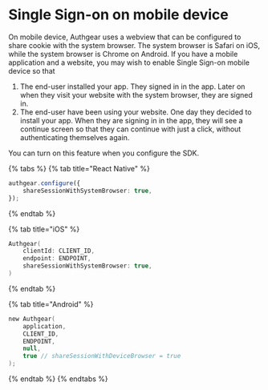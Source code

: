# Single Sign-on on mobile device

On mobile device, Authgear uses a webview that can be configured to share cookie with the system browser. The system browser is Safari on iOS, while the system browser is Chrome on Android. If you have a mobile application and a website, you may wish to enable Single Sign-on mobile device so that

1. The end-user installed your app. They signed in in the app. Later on when they visit your website with the system browser, they are signed in.
2. The end-user have been using your website. One day they decided to install your app. When they are signing in in the app, they will see a continue screen so that they can continue with just a click, without authenticating themselves again.

You can turn on this feature when you configure the SDK.

{% tabs %}
{% tab title="React Native" %}
```typescript
authgear.configure({
    shareSessionWithSystemBrowser: true,
});
```
{% endtab %}

{% tab title="iOS" %}
```swift
Authgear(
    clientId: CLIENT_ID,
    endpoint: ENDPOINT,
    shareSessionWithSystemBrowser: true,
)
```
{% endtab %}

{% tab title="Android" %}
```kotlin
new Authgear(
    application,
    CLIENT_ID,
    ENDPOINT,
    null,
    true // shareSessionWithDeviceBrowser = true
);
```
{% endtab %}
{% endtabs %}
